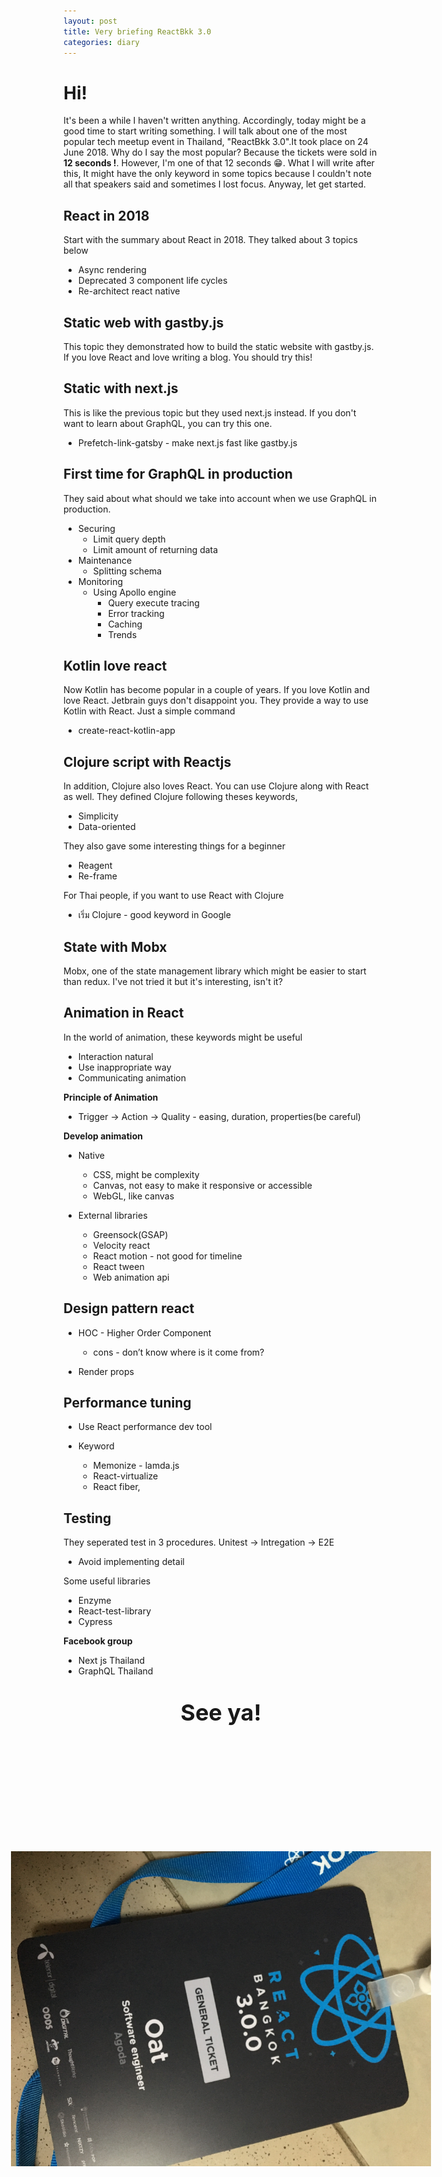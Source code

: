 ```yaml
---
layout: post
title: Very briefing ReactBkk 3.0
categories: diary
---
```


# Hi!

It's been a while I haven't written anything. Accordingly, today might be a good time to start writing something. I will talk about one of the most popular tech meetup event in Thailand, "ReactBkk 3.0".It took place on 24 June 2018. Why do I say the most popular? Because the tickets were sold in **12 seconds !**. However, I'm one of that 12 seconds :grin:. What I will write after this, It might have the only keyword in some topics because I couldn't note all that speakers said and sometimes I lost focus. Anyway, let get started.

## React in 2018 

Start with the summary about React in 2018. They talked about 3 topics below

- Async rendering 
- Deprecated 3 component life cycles 
- Re-architect react native 

## Static web with gastby.js 

This topic they demonstrated how to build the static website with gastby.js. If you love React and love writing a blog. You should try this!

## Static with next.js 

This is like the previous topic but they used next.js instead. If you don't want to learn about GraphQL, you can try this one.

- Prefetch-link-gatsby - make next.js fast like gastby.js

## First time for GraphQL in production 

They said about what should we take into account when we use GraphQL in production. 

- Securing 
  - Limit query depth 
  - Limit amount of returning data 
- Maintenance  
  - Splitting schema 
- Monitoring  
  - Using Apollo engine 
    - Query execute tracing
    - Error tracking
    - Caching
    - Trends 

## Kotlin love react 

Now Kotlin has become popular in a couple of years. If you love Kotlin and love React. Jetbrain guys don't disappoint you. They provide a way to use Kotlin with React. Just a simple command

- create-react-kotlin-app 

## Clojure script with Reactjs 

In addition, Clojure also loves React. You can use Clojure along with React as well. They defined Clojure following theses keywords,

- Simplicity 
- Data-oriented  

They also gave some interesting things for a beginner

- Reagent 
- Re-frame 
 
For Thai people, if you want to use React with Clojure

- เริ่ม Clojure - good keyword in Google 

## State with Mobx 

Mobx, one of the state management library which might be easier to start than redux. I've not tried it but it's interesting, isn't it? 

## Animation in React 

In the world of animation, these keywords might be useful

- Interaction natural  
- Use inappropriate way  
- Communicating animation  

**Principle of Animation**

- Trigger -> Action -> Quality - easing, duration, properties(be careful) 

**Develop animation**

- Native 
  - CSS, might be complexity  
  - Canvas, not easy to make it responsive or accessible  
  - WebGL, like canvas 

- External libraries 
  - Greensock(GSAP)
  - Velocity react 
  - React motion - not good for timeline 
  - React tween 
  - Web animation api 

## Design pattern react 

- HOC - Higher Order Component
  - cons - don’t know where is it come from? 

- Render props 

## Performance tuning 

- Use React performance dev tool 

- Keyword 

  -  Memonize - lamda.js 
  -  React-virtualize 
  -  React fiber,  
 
## Testing 

They seperated test in 3 procedures. Unitest -> Intregation -> E2E

- Avoid implementing detail 

Some useful libraries

- Enzyme 
- React-test-library 
- Cypress  

**Facebook group**

- Next js Thailand
- GraphQL Thailand 

<div style="position:relative;text-align:center;height:800px">
  <p style='font-size:36px'><b>See ya!</b></p>
  <img style='position:relative;top:80px;transform: rotate(90deg)' src="/assets/img/reactbkk3_0.jpg" />
</div>
